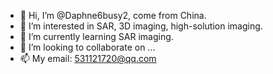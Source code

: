 - 👋 Hi, I’m @Daphne6busy2, come from China. 
- 👀 I’m interested in SAR, 3D imaging, high-solution imaging. 
- 🌱 I’m currently learning SAR imaging. 
- 💞️ I’m looking to collaborate on ...
- 📫 My email: 531121720@qq.com

<!---
Daphne6busy2/Daphne6busy2 is a ✨ special ✨ repository because its `README.md` (this file) appears on your GitHub profile.
You can click the Preview link to take a look at your changes.
--->
